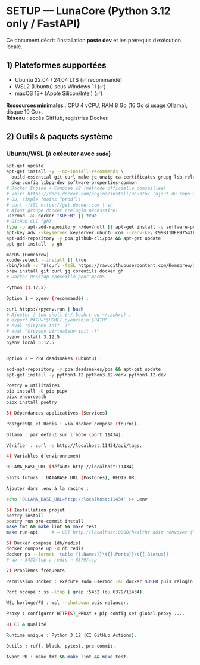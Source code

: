 # SETUP — LunaCore (Python 3.12 only / FastAPI)

Ce document décrit l’installation **poste dev** et les prérequis d’exécution locale.

## 1) Plateformes supportées
- Ubuntu 22.04 / 24.04 LTS (✅ recommandé)
- WSL2 (Ubuntu) sous Windows 11 (✅)
- macOS 13+ (Apple Silicon/Intel) (✅)

**Ressources minimales** : CPU 4 vCPU, RAM 8 Go (16 Go si usage Ollama), disque 10 Go+.  
**Réseau** : accès GitHub, registries Docker.

## 2) Outils & paquets système

### Ubuntu/WSL (à exécuter avec `sudo`)
```bash
apt-get update
apt-get install -y --no-install-recommends \
  build-essential git curl make jq unzip ca-certificates gnupg lsb-release \
  pkg-config libpq-dev software-properties-common
# Docker Engine + Compose v2 (méthode officielle conseillée)
# Voir: https://docs.docker.com/engine/install/ubuntu/ (ajout du repo Docker)
# Ou, simple (moins “prod”):
# curl -fsSL https://get.docker.com | sh
# Ajout groupe docker (relogin nécessaire)
usermod -aG docker "$USER" || true
# GitHub CLI (gh)
type -p apt-add-repository >/dev/null || apt-get install -y software-properties-common
apt-key adv --keyserver keyserver.ubuntu.com --recv-key C99B11DEB97541F0 || true
apt-add-repository -y ppa:github-cli/ppa && apt-get update
apt-get install -y gh

macOS (Homebrew)
xcode-select --install || true
/bin/bash -c "$(curl -fsSL https://raw.githubusercontent.com/Homebrew/install/HEAD/install.sh)"
brew install git curl jq coreutils docker gh
# Docker Desktop conseillé pour macOS

Python (3.12.x)

Option 1 — pyenv (recommandé) :

curl https://pyenv.run | bash
# Ajouter à ton shell (~/.bashrc ou ~/.zshrc) :
# export PATH="$HOME/.pyenv/bin:$PATH"
# eval "$(pyenv init -)"
# eval "$(pyenv virtualenv-init -)"
pyenv install 3.12.5
pyenv local 3.12.5


Option 2 — PPA deadsnakes (Ubuntu) :

add-apt-repository -y ppa:deadsnakes/ppa && apt-get update
apt-get install -y python3.12 python3.12-venv python3.12-dev

Poetry & utilitaires
pip install -U pip pipx
pipx ensurepath
pipx install poetry

3) Dépendances applicatives (Services)

PostgreSQL et Redis : via docker compose (fourni).

Ollama : par défaut sur l’hôte (port 11434).

Vérifier : curl -s http://localhost:11434/api/tags.

4) Variables d’environnement

OLLAMA_BASE_URL (défaut: http://localhost:11434)

Slots futurs : DATABASE_URL (Postgres), REDIS_URL

Ajouter dans .env à la racine :

echo 'OLLAMA_BASE_URL=http://localhost:11434' >> .env

5) Installation projet
poetry install
poetry run pre-commit install
make fmt && make lint && make test
make run-api     # → GET http://localhost:8000/healthz doit renvoyer {"status":"ok"}

6) Docker compose (db/redis)
docker compose up -d db redis
docker ps --format 'table {{.Names}}\t{{.Ports}}\t{{.Status}}'
# db → 5432/tcp ; redis → 6379/tcp

7) Problèmes fréquents

Permission Docker : exécute sudo usermod -aG docker $USER puis relogin.

Port occupé : ss -ltnp | grep :5432 (ou 6379/11434).

WSL horloge/FS : wsl --shutdown puis relancer.

Proxy : configurer HTTP(S)_PROXY + pip config set global.proxy ....

8) CI & Qualité

Runtime unique : Python 3.12 (CI GitHub Actions).

Outils : ruff, black, pytest, pre-commit.

Avant PR : make fmt && make lint && make test.
